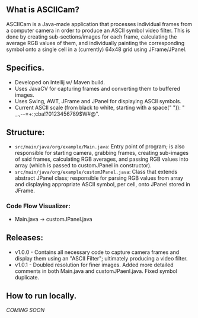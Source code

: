 ## What is ASCIICam?

ASCIICam is a Java-made application that processes individual frames from a computer camera in order to produce an ASCII symbol video filter.
This is done by creating sub-sections/images for each frame, calculating the average RGB values of them, and individually painting the corresponding symbol onto a single cell
in a (currently) 64x48 grid using JFrame/JPanel.

## Specifics.
* Developed on Intellij w/ Maven build.
* Uses JavaCV for capturing frames and converting them to buffered images.
* Uses Swing, AWT, JFrame and JPanel for displaying ASCII symbols.
* Current ASCII scale (from black to white, starting with a space(" ")): " _.,--=+:;cba!?0123456789$W#@".

## Structure:
* `src/main/java/org/example/Main.java`: Entry point of program; is also responsible for starting camera, grabbing frames, creating sub-images of said frames, calculating RGB averages,
and passing RGB values into array (which is passed to customJPanel in constructor).
* `src/main/java/org/example/customJPanel.java`: Class that extends abstract JPanel class; responsible for parsing RGB values from array and displaying appropriate ASCII symbol, per
cell, onto JPanel stored in JFrame.

### Code Flow Visualizer: 
* Main.java -> customJPanel.java

## Releases: 
* v1.0.0 - Contains all necessary code to capture camera frames and display them using an "ASCII Filter"; ultimately producing a video filter.
* v1.0.1 - Doubled resolution for finer images. Added more detailed comments in both Main.java and customJPaenl.java. Fixed symbol duplicate.

## How to run locally.
*COMING SOON*
